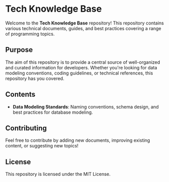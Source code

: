 # Tech Knowledge Base

Welcome to the **Tech Knowledge Base** repository! This repository contains various technical documents, guides, and best practices covering a range of programming topics.

## Purpose
The aim of this repository is to provide a central source of well-organized and curated information for developers. Whether you're looking for data modeling conventions, coding guidelines, or technical references, this repository has you covered.

## Contents
- **Data Modeling Standards**: Naming conventions, schema design, and best practices for database modeling.
  
## Contributing
Feel free to contribute by adding new documents, improving existing content, or suggesting new topics!

## License
This repository is licensed under the MIT License.
